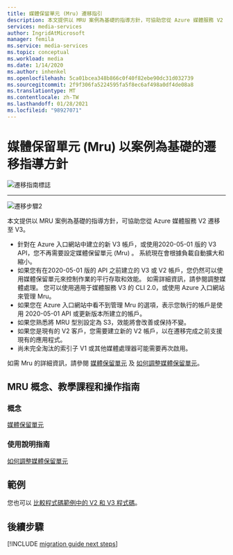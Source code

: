 ```yaml
---
title: 媒體保留單元 (Mru) 遷移指引
description: 本文提供以 MRU 案例為基礎的指導方針，可協助您從 Azure 媒體服務 V2 遷移至 V3。
services: media-services
author: IngridAtMicrosoft
manager: femila
ms.service: media-services
ms.topic: conceptual
ms.workload: media
ms.date: 1/14/2020
ms.author: inhenkel
ms.openlocfilehash: 5ca01bcea348b866c0f40f82ebe90dc31d032739
ms.sourcegitcommit: 2f9f306fa5224595fa5f8ec6af498a0df4de08a8
ms.translationtype: MT
ms.contentlocale: zh-TW
ms.lasthandoff: 01/28/2021
ms.locfileid: "98927071"
---
```

# <a name="media-reserved-units-mrus-scenario-based-migration-guidance"></a>媒體保留單元 (Mru) 以案例為基礎的遷移指導方針

![遷移指南標誌](./media/migration-guide/azure-media-services-logo-migration-guide.svg)

<hr color="#5ea0ef" size="10">

![遷移步驟2](./media/migration-guide/steps-4.svg)

本文提供以 MRU 案例為基礎的指導方針，可協助您從 Azure 媒體服務 V2 遷移至 V3。

- 針對在 Azure 入口網站中建立的新 V3 帳戶，或使用2020-05-01 版的 V3 API，您不再需要設定媒體保留單元 (Mru) 。 系統現在會根據負載自動擴大和縮小。
- 如果您有在2020-05-01 版的 API 之前建立的 V3 或 V2 帳戶，您仍然可以使用媒體保留單元來控制作業的平行存取和效能。 如需詳細資訊，請參閱調整媒體處理。 您可以使用適用于媒體服務 V3 的 CLI 2.0，或使用 Azure 入口網站來管理 Mru。  
- 如果您在 Azure 入口網站中看不到管理 Mru 的選項，表示您執行的帳戶是使用 2020-05-01 API 或更新版本所建立的帳戶。
- 如果您熟悉將 MRU 型別設定為 S3，效能將會改善或保持不變。
- 如果您是現有的 V2 客戶，您需要建立新的 V2 帳戶，以在遷移完成之前支援現有的應用程式。 
- 尚未完全淘汰的索引子 V1 或其他媒體處理器可能需要再次啟用。 

如需 Mru 的詳細資訊，請參閱 [媒體保留單元](concept-media-reserved-units.md) 及 [如何調整媒體保留單元](media-reserved-units-cli-how-to.md)。

## <a name="mru-concepts-tutorials-and-how-to-guides"></a>MRU 概念、教學課程和操作指南

### <a name="concepts"></a>概念

[媒體保留單元](concept-media-reserved-units.md)

### <a name="how-to-guides"></a>使用說明指南

[如何調整媒體保留單元](media-reserved-units-cli-how-to.md)

## <a name="samples"></a>範例

您也可以 [比較程式碼範例中的 V2 和 V3 程式碼](migrate-v-2-v-3-migration-samples.md)。

## <a name="next-steps"></a>後續步驟

[!INCLUDE [migration guide next steps](./includes/migration-guide-next-steps.md)]
